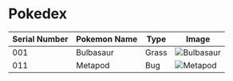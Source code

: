 # Pokedex
| Serial Number | Pokemon Name | Type | Image |
| --- |---| ---| --- |
| 001 | Bulbasaur | Grass | ![Bulbasaur](https://cdn.bulbagarden.net/upload/2/21/001Bulbasaur.png)|
| 011 | Metapod | Bug | ![Metapod](https://img.pokemondb.net/artwork/large/metapod.jpg)|
